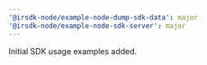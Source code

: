 ```yaml
---
'@irsdk-node/example-node-dump-sdk-data': major
'@irsdk-node/example-node-sdk-server': major
---
```


Initial SDK usage examples added.
